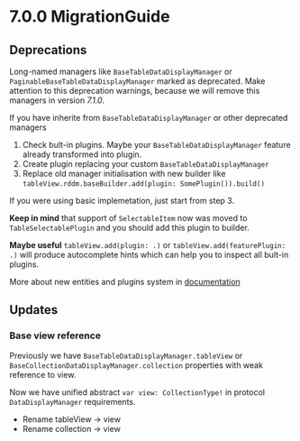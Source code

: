 # 7.0.0 MigrationGuide

## Deprecations

Long-named managers like `BaseTableDataDisplayManager` or `PaginableBaseTableDataDisplayManager` marked as deprecated.
Make attention to this deprecation warnings, because we will remove this managers in version *7.1.0*.

If you have inherite from `BaseTableDataDisplayManager` or other deprecated managers

 1. Check bult-in plugins. Maybe your `BaseTableDataDisplayManager` feature already transformed into plugin.
 2. Create plugin replacing your custom `BaseTableDataDisplayManager`
 3. Replace old manager initialisation with new builder like `tableView.rddm.baseBuilder.add(plugin: SomePlugin()).build()`

If you were using basic implemetation, just start from step 3.

**Keep in mind** that support of `SelectableItem` now was moved to `TableSelectablePlugin` and you should add this plugin to builder.

**Maybe useful** `tableView.add(plugin: .)` or `tableView.add(featurePlugin: .)` will produce autocomplete hints which can help you to inspect all bult-in plugins.

More about new entities and plugins system in [documentation](/Entities.md)

## Updates

### Base view reference

Previously we have `BaseTableDataDisplayManager.tableView` or `BaseCollectionDataDisplayManager.collection` properties with weak reference to view.

Now we have unified abstract `var view: CollectionType!` in protocol `DataDisplayManager` requirements.

 - Rename tableView -> view
 - Rename collection -> view
